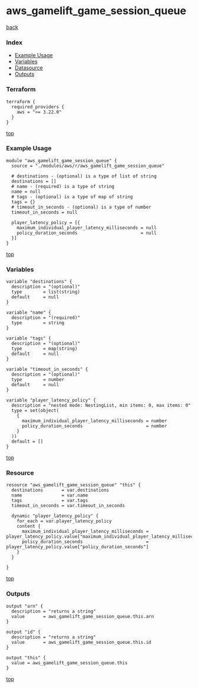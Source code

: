 # aws_gamelift_game_session_queue

[back](../aws.md)

### Index

- [Example Usage](#example-usage)
- [Variables](#variables)
- [Datasource](#datasource)
- [Outputs](#outputs)

### Terraform

```hcl
terraform {
  required_providers {
    aws = ">= 3.22.0"
  }
}
```

[top](#index)

### Example Usage

```hcl
module "aws_gamelift_game_session_queue" {
  source = "./modules/aws/r/aws_gamelift_game_session_queue"

  # destinations - (optional) is a type of list of string
  destinations = []
  # name - (required) is a type of string
  name = null
  # tags - (optional) is a type of map of string
  tags = {}
  # timeout_in_seconds - (optional) is a type of number
  timeout_in_seconds = null

  player_latency_policy = [{
    maximum_individual_player_latency_milliseconds = null
    policy_duration_seconds                        = null
  }]
}
```

[top](#index)

### Variables

```hcl
variable "destinations" {
  description = "(optional)"
  type        = list(string)
  default     = null
}

variable "name" {
  description = "(required)"
  type        = string
}

variable "tags" {
  description = "(optional)"
  type        = map(string)
  default     = null
}

variable "timeout_in_seconds" {
  description = "(optional)"
  type        = number
  default     = null
}

variable "player_latency_policy" {
  description = "nested mode: NestingList, min items: 0, max items: 0"
  type = set(object(
    {
      maximum_individual_player_latency_milliseconds = number
      policy_duration_seconds                        = number
    }
  ))
  default = []
}
```

[top](#index)

### Resource

```hcl
resource "aws_gamelift_game_session_queue" "this" {
  destinations       = var.destinations
  name               = var.name
  tags               = var.tags
  timeout_in_seconds = var.timeout_in_seconds

  dynamic "player_latency_policy" {
    for_each = var.player_latency_policy
    content {
      maximum_individual_player_latency_milliseconds = player_latency_policy.value["maximum_individual_player_latency_milliseconds"]
      policy_duration_seconds                        = player_latency_policy.value["policy_duration_seconds"]
    }
  }

}
```

[top](#index)

### Outputs

```hcl
output "arn" {
  description = "returns a string"
  value       = aws_gamelift_game_session_queue.this.arn
}

output "id" {
  description = "returns a string"
  value       = aws_gamelift_game_session_queue.this.id
}

output "this" {
  value = aws_gamelift_game_session_queue.this
}
```

[top](#index)